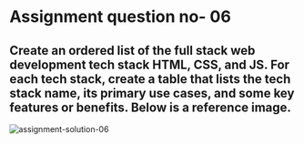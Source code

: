 # Assignment question no- 06

## Create an ordered list of the full stack web development tech stack HTML, CSS, and JS. For each tech stack, create a table that lists the tech stack name, its primary use cases, and some key features or benefits. Below is a reference image.

![assignment-solution-06](https://drive.google.com/uc?export=view&id=1T2mIyeTpuy_qgsowjBXsl3aSFOHfIDzP)
